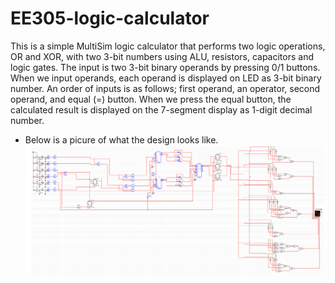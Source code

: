 # EE305-logic-calculator


This is a simple MultiSim logic calculator that performs two logic operations, OR and XOR, with two 3-bit numbers using ALU, resistors, capacitors and logic gates. 
The input is two 3-bit binary operands by pressing 0/1 buttons. When we input operands, each operand is displayed on LED as 3-bit binary number. An order of inputs is as follows; first operand, an operator, second operand, and equal (=) button. 
When we press the equal button, the calculated result is displayed on the 7-segment display as 1-digit decimal number. 

* Below is a picure of what the design looks like.
![circuit design](model_picture.png)
